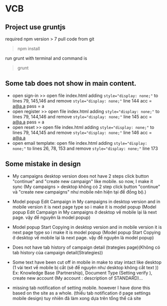 # VCB
## Project use gruntjs
required npm version > 7
pull code from git
>npm install

run grunt with terminal and command is 
>grunt

## Some tab does not show in main content. 
- open sign-in >> open file index.html adding ```style="display: none;"``` to lines 79, 145,146 and remove ```style="display: none;"``` line 144
acc = a@a.a 
pass = a
- open register >> open file index.html adding ```style="display: none;"``` to lines 79, 144,146 and remove ```style="display: none;"``` line 145
acc = a@a.a 
pass = a
- open reset >> open file index.html adding ```style="display: none;"``` to lines 79, 144,145 and remove ```style="display: none;"``` line 146
acc = a@a.a 
- open email template: open file index.html adding ```style="display: none;"``` to lines 26, 78, 153 and remove ```style="display: none;"``` line 173

## Some mistake in design
- My campaigns desktop version does not have 2 steps click button "continue" and "create new campaign" like mobile. so now, I make it sync (My campaigns > desktop không có 2 step click button "continue" và "create new campaigns" như mobile nên hiện tại để đồng bộ.)
- Model popup Edit Campaign in My campaigns in desktop version and in mobile version it is next page type so i make it is model popup (Model popup Edit Campaign in My campaigns ở desktop về mobile lại là next page. vậy để nguyên là model popup)
- Model popup Start Copying in desktop version and in mobile version it is next page type so i make it is model popup (Model popup Start Copying ở desktop về mobile lại là next page. vậy để nguyên là model popup)
- Does not have tab history of campaign detail (trategies page)(Không có tab history của campaign detail(Strategies))

- Some text have been cut off in mobile in make to stay intact like desktop (1 vài text về mobile bị cắt (sẽ để nguyên như desktop không cắt text )) Ex: 
Knowledge Base (Partnership), Document Type (Setting verify ), create new account (My account : description of STANDARD)...
- missing tab notification of setting mobile. however I have done this based on the site as a whole. (thiếu tab notification ở page settings mobile design) tuy nhiên đã làm xong dựa trên tổng thể cả site 